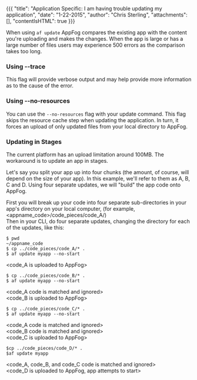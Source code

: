 {{{
  "title": "Application Specific: I am having trouble updating my application",
  "date": "1-22-2015",
  "author": "Chris Sterling",
  "attachments": [],
  "contentIsHTML": true
}}}


<p>When using <code>af update</code> AppFog compares the existing app with the content you're uploading and makes the changes. When the app is large or has a large number of files users may experience 500 errors as the comparison takes too long. </p>
<h3>Using --trace</h3>
<p>This flag will provide verbose output and may help provide more information as to the cause of the error.</p>
<h3>Using --no-resources</h3>
<p>You can use the <code>--no-resources</code> flag with your update command. This flag skips the resource cache step when updating the application. In turn, it forces an upload of only updated files from your local directory to AppFog.</p>
<h3>Updating in Stages</h3>
<p>The current platform has an upload limitation around 100MB. The workaround is to update an app in stages.</p>
<p>Let's say you split your app up into four chunks (the amount, of course, will depend on the size of your app). In this example, we'll refer to them as A, B, C and D. Using four separate updates, we will "build" the app code onto AppFog.</p>
<p>First you will break up your code into four separate sub-directories in your app's directory on your local computer, (for example, &lt;appname_code&gt;/code_pieces/code_A/)<br />Then in your CLI, do four separate updates, changing the directory for each of the updates, like this:</p>
<pre><code>$ pwd
~/appname_code
$ cp ../code_pieces/code_A/* .
$ af update myapp --no-start
</code></pre>
<p>&lt;code_A is uploaded to AppFog&gt;</p>
<pre><code>$ cp ../code_pieces/code_B/* .
$ af update myapp --no-start
</code></pre>
<p>&lt;code_A code is matched and ignored&gt;<br />&lt;code_B is uploaded to AppFog&gt;</p>
<pre><code>$ cp ../code_pieces/code_C/* .
$ af update myapp --no-start
</code></pre>
<p>&lt;code_A code is matched and ignored&gt;<br />&lt;code_B code is matched and ignored&gt;<br />&lt;code_C is uploaded to AppFog&gt;</p>
<pre><code>$cp ../code_pieces/code_D/* .
$af update myapp
</code></pre>
<p>&lt;code_A, code_B, and code_C code is matched and ignored&gt;<br />&lt;code_D is uploaded to AppFog, app attempts to start&gt;</p>
